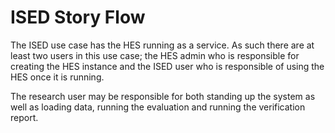 # ISED Story Flow
The ISED use case has the HES running as a service.  As such there are at least two users in this use case; the HES admin who is responsible for creating the HES instance and the ISED user who is responsible of using the HES once it is running.

The research user may be responsible for both standing up the system as well as loading data, running the evaluation and running the verification report.

